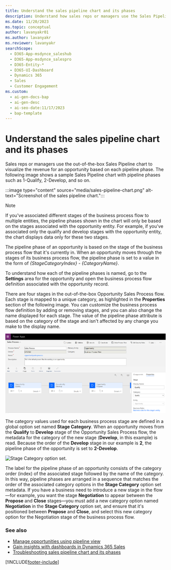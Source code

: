 ```yaml
---
title: Understand the sales pipeline chart and its phases
description: Understand how sales reps or managers use the Sales Pipeline chart to visualize revenue for an opportunity.
ms.date: 11/20/2023
ms.topic: conceptual
author: lavanyakr01
ms.author: lavanyakr
ms.reviewer: lavanyakr
searchScope:
  - D365-App-msdynce_saleshub
  - D365-App-msdynce_salespro
  - D365-Entity-*
  - D365-UI-Dashboard
  - Dynamics 365
  - Sales
  - Customer Engagement
ms.custom:
  - ai-gen-docs-bap
  - ai-gen-desc
  - ai-seo-date:11/17/2023
  - bap-template
---
```

# Understand the sales pipeline chart and its phases 

Sales reps or managers use the out-of-the-box Sales Pipeline chart to visualize the revenue for an opportunity based on each pipeline phase. The following image shows a sample Sales Pipeline chart with pipeline phases such as 1-Qualify, 2-Develop, and so on. 

:::image type="content" source="media/sales-pipeline-chart.png" alt-text="Screenshot of the sales pipeline chart.":::

> [!NOTE]
> If you've associated different stages of the business process flow to multiple entities, the pipeline phases shown in the chart will only be based on the stages associated with the opportunity entity. For example, if you've associated only the qualify and develop stages with the opportunity entity, the chart displays data only for these two stages.

The pipeline phase of an opportunity is based on the stage of the business process flow that it's currently in. When an opportunity moves through the stages of its business process flow, the pipeline phase is set to a value in the form of _{StageCategoryIndex} - {CategoryName}_.

To understand how each of the pipeline phases is named, go to the **Settings** area for the opportunity and open the business process flow definition associated with the opportunity record. 
 
There are four stages in the out-of-the-box Opportunity Sales Process flow. Each stage is mapped to a unique category, as highlighted in the **Properties** section of the following image. You can customize the business process flow definition by adding or removing stages, and you can also change the name displayed for each stage. The value of the pipeline phase attribute is based on the category of the stage and isn't affected by any change you make to the display name. 

![Opportunity Sales Process definition.](media/opportunity-sales-process-definition.png "Opportunity Sales Process definition")
 
The category values used for each business process stage are defined in a global option set named **Stage Category**. When an opportunity moves from the **Qualify** to **Develop** stage of the Opportunity Sales Process flow, the metadata for the category of the new stage (**Develop**, in this example) is read. Because the order of the **Develop** stage in our example is **2**, the pipeline phase of the opportunity is set to **2-Develop**.

![Stage Category option set.](media/stage-category.png "Stage Category option set")

The label for the pipeline phase of an opportunity consists of the category order (index) of the associated stage followed by the name of the category. In this way, pipeline phases are arranged in a sequence that matches the order of the associated category options in the **Stage Category** option set metadata. If you have a business need to introduce a new stage in the flow&mdash;for example, you want the stage **Negotiation** to appear between the **Propose** and **Close** stages&mdash;you must add a new category option named **Negotiation** in the **Stage Category** option set, and ensure that it's positioned between **Propose** and **Close**, and select this new category option for the Negotiation  stage of the business process flow. 


### See also

- [Manage opportunities using pipeline view](use-opportunity-pipeline-view.md)  
- [Gain insights with dashboards in Dynamics 365 Sales](dashboards.md)  
- [Troubleshooting sales pipeline chart and its phases](/troubleshoot/dynamics-365/sales/troubleshoot-sales-pipeline-issues)

[!INCLUDE[footer-include](../includes/footer-banner.md)]
